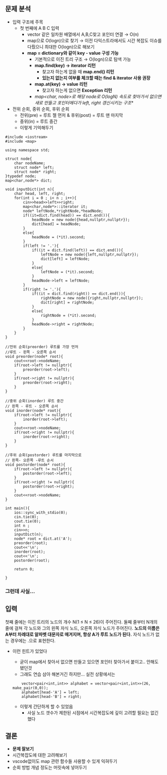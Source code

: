 ## 문제 분석

- 입력 구조에 주목
    - 첫 번째에 A B C 입력
        - vector 같은 일차원 배열에서 A,B,C찾고 포인터 연결 → O(n)
        - map으로 O(logn)으로 찾기 → 이전 다익스트라에서도 시간 복잡도 이슈를 다뤘으니 최대한 O(logn)으로 해보기
        - **map = dictionary와 같이 key - value 구성 가능**
            - 기본적으로 이진 트리 구조 → O(logn)으로 탐색 가능
            - **map.find(key) → iterator 리턴**
                - 찾고자 하는게 없을 때 **map.end() 리턴**
                - **있는지 없는지 여부를 체크할 때는 find & iterator 사용 권장**
            - **map.at(key) → value 리턴**
                - 찾고자 하는게 없으면 **Exception 리턴**
            - **map<char, node*>로 해당 node로 O(logN) 속도로 찾아가서 없으면 새로 만들고 포인터에다가 left, right 갱신시키는 구조**
- 전위 순회, 중위 순회, 후위 순회
    - 전위(pre) = 루트 젤 먼저 & 후위(post) = 루트 맨 마지막
    - 중위(in) = 루트 중간
    - 이렇게 기억해두기

```tsx
#include <iostream>
#include <map>

using namespace std;

struct node{
    char nodeName;
    struct node* left;
    struct node* right;
}typedef node;
map<char,node*> dict;

void inputDict(int n){
    char head, left, right;
    for(int i = 0 ; i< n ; i++){
        cin>>head>>left>>right;
        map<char,node*>::iterator it;
        node* leftNode,*rightNode,*headNode;
        if((it=dict.find(head)) == dict.end()){
            headNode = new node({head,nullptr,nullptr});
            dict[head] = headNode;
        }
        else{
            headNode = (*it).second;
        }
        if(left != '.'){
            if((it = dict.find(left)) == dict.end()){
                leftNode = new node({left,nullptr,nullptr});
                dict[left] = leftNode; 
            }
            else{
                leftNode = (*it).second;
            }
            headNode->left = leftNode;
        }
        if(right != '.'){
            if((it = dict.find(right)) == dict.end()){
                rightNode = new node({right,nullptr,nullptr});
                dict[right] = rightNode;
            }
            else{
                rightNode = (*it).second;
            }
            headNode->right = rightNode;
        }
    }
}

//전위 순회(preorder) 루트를 가장 먼저 
//루트 - 왼쪽 - 오른쪽 순서
void preorder(node* root){
    cout<<root->nodeName;
    if(root->left != nullptr){
        preorder(root->left);
    }
    if(root->right != nullptr){
        preorder(root->right);
    }
}

//중위 순회(inorder) 루트 중간
// 왼쪽 - 루트 - 오른쪽 순서
void inorder(node* root){
    if(root->left != nullptr){
        inorder(root->left);
    }
    cout<<root->nodeName;
    if(root->right != nullptr){
        inorder(root->right);
    }
}

//후위 순회(postorder) 루트를 마지막으로
// 왼쪽- 오른쪽 -루트 순서
void postorder(node* root){
    if(root->left != nullptr){
        postorder(root->left);
    }
    if(root->right != nullptr){
        postorder(root->right);
    }
    cout<<root->nodeName;
}

int main(){
    ios::sync_with_stdio(0);
    cin.tie(0);
    cout.tie(0);
    int n ;
    cin>>n;
    inputDict(n);
    node* root = dict.at('A');
    preorder(root);
    cout<<'\n';
    inorder(root);
    cout<<'\n';
    postorder(root);

    return 0;

}
```

### 그런데 사실…

## 입력

첫째 줄에는 이진 트리의 노드의 개수 N(1 ≤ N ≤ 26)이 주어진다. 둘째 줄부터 N개의 줄에 걸쳐 각 노드와 그의 왼쪽 자식 노드, 오른쪽 자식 노드가 주어진다. **노드의 이름은 A부터 차례대로 알파벳 대문자로 매겨지며, 항상 A가 루트 노드가 된다.** 자식 노드가 없는 경우에는 .으로 표현한다.

- 이런 힌트가 있었다
    - 굳이 map에서 찾아서 없으면 만들고 있으면 포인터 찾아가서 붙이고.. 안해도 됐던것
    - 그래도 연습 삼아 해본거긴 하지만… 실전 상황에서는
    
    ```tsx
    	vector<pair<int,int>> alphabet = vector<pair<int,int>>(26, make_pair(0,0));
    	alphabet[head-'A'] = left;
    	alphabet[head-'B'] = right;
    ```
    
    - 이렇게 간단하게 할 수 있었음
        - 사실 노드 갯수가 제한된 시점에서 시간복잡도에 깊이 고려할 필요는 없긴 했다

## 결론

- **문제 잘보기**
- 시간복잡도에 대한 고려해보기
- vscode없이도 map 관련 함수들 사용할 수 있게 익혀두기
- 순회 방법 개념 정도는 머릿속에 넣어두기